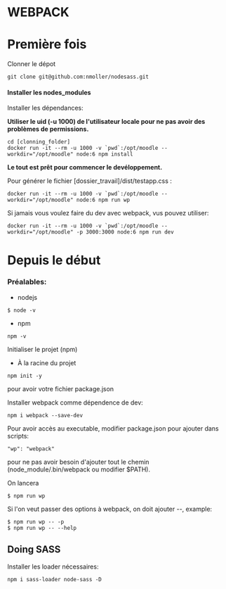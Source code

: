 # WEBPACK

# Première fois

Clonner le dépot
```
git clone git@github.com:nmoller/nodesass.git
```

#### Installer les nodes_modules

Installer les dépendances:

**Utiliser le uid (-u 1000) de l'utilisateur locale pour ne pas avoir des problèmes de permissions.**

```
cd [clonning_folder]
docker run -it --rm -u 1000 -v `pwd`:/opt/moodle --workdir="/opt/moodle" node:6 npm install
```


**Le tout est prêt pour commencer le devéloppement.**

Pour générer le fichier [dossier_travail]/dist/testapp.css :

```
docker run -it --rm -u 1000 -v `pwd`:/opt/moodle --workdir="/opt/moodle" node:6 npm run wp
```


Si jamais vous voulez faire du dev avec webpack, vus pouvez utiliser:
```
docker run -it --rm -u 1000 -v `pwd`:/opt/moodle --workdir="/opt/moodle" -p 3000:3000 node:6 npm run dev
```


# Depuis le début

### Préalables:

- nodejs
```
$ node -v
```
- npm
```
npm -v
```

Initialiser le projet (npm)

- À la racine du projet
```
npm init -y
```
pour avoir votre fichier package.json

Installer webpack comme dépendence de dev:
```
npm i webpack --save-dev
```

Pour avoir accès au executable, modifier package.json pour ajouter dans scripts:
```
"wp": "webpack"
```
pour ne pas avoir besoin d'ajouter tout le chemin (node_module/.bin/webpack ou modifier $PATH). 

On lancera
```
$ npm run wp
```
Si l'on veut passer des options à webpack, on doit ajouter --, example:
```
$ npm run wp -- -p
$ npm run wp -- --help
```

## Doing SASS

Installer les loader nécessaires:

```
npm i sass-loader node-sass -D
```
